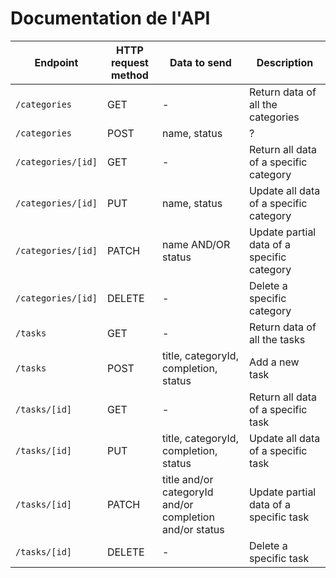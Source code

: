 # Documentation de l'API

| Endpoint | HTTP request method | Data to send | Description |
|--|--|--|--|
| `/categories` | GET | - | Return data of all the categories |
| `/categories` | POST | name, status | ? |
| `/categories/[id]` | GET | - | Return all data of a specific category |
| `/categories/[id]` | PUT | name, status | Update all data of a specific category |
| `/categories/[id]` | PATCH | name AND/OR status | Update partial data of a specific category |
| `/categories/[id]` | DELETE | - | Delete a specific category |
| `/tasks` | GET | - | Return data of all the tasks |
| `/tasks` | POST | title, categoryId, completion, status | Add a new task |
| `/tasks/[id]` | GET | - | Return all data of a specific task |
| `/tasks/[id]` | PUT | title, categoryId, completion, status | Update all data of a specific task |
| `/tasks/[id]` | PATCH | title and/or categoryId and/or completion and/or status | Update partial data of a specific task |
| `/tasks/[id]` | DELETE | - | Delete a specific task |
